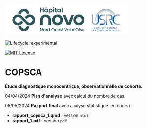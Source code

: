 ![USRC](novo_usrc.png)

<!-- badges: start -->

![Lifecycle: experimental](https://img.shields.io/badge/lifecycle-experimental-orange.svg)

[![MIT License](https://img.shields.io/badge/License-MIT-green.svg)](https://choosealicense.com/licenses/mit/)

<!-- badges: end -->

# COPSCA

**Étude diagnostique monocentrique, observationnelle de cohorte.**



04/04/2024 **Plan d'analyse** avec calcul du nombre de cas.

05/05/2024 **Rapport final** avec analyse statistique (en cours) :

 -  **rapport_copsca_1.qmd** : version  `html`
 -  **rapport_1.pdf** : version `pdf`
  

